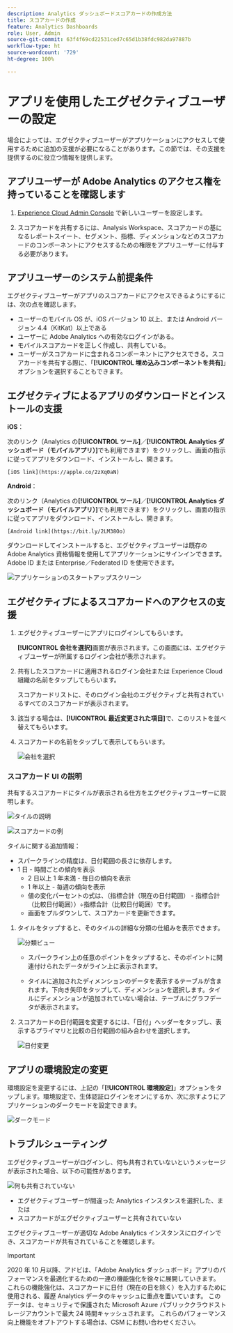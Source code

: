 ```yaml
---
description: Analytics ダッシュボードスコアカードの作成方法
title: スコアカードの作成
feature: Analytics Dashboards
role: User, Admin
source-git-commit: 63f4f69cd22531ced7c65d1b38fdc982da97887b
workflow-type: ht
source-wordcount: '729'
ht-degree: 100%

---
```



# アプリを使用したエグゼクティブユーザーの設定

場合によっては、エグゼクティブユーザーがアプリケーションにアクセスして使用するために追加の支援が必要になることがあります。この節では、その支援を提供するのに役立つ情報を提供します。

## アプリユーザーが Adobe Analytics のアクセス権を持っていることを確認します

1. [Experience Cloud Admin Console](/help/admin/admin-console/permissions/product-profile.md) で新しいユーザーを設定します。

1. スコアカードを共有するには、Analysis Workspace、スコアカードの基になるレポートスイート、セグメント、指標、ディメンションなどのスコアカードのコンポーネントにアクセスするための権限をアプリユーザーに付与する必要があります。

## アプリユーザーのシステム前提条件

エグゼクティブユーザーがアプリのスコアカードにアクセスできるようにするには、次の点を確認します。

* ユーザーのモバイル OS が、iOS バージョン 10 以上、または Android バージョン 4.4（KitKat）以上である
* ユーザーに Adobe Analytics への有効なログインがある。
* モバイルスコアカードを正しく作成し、共有している。
* ユーザーがスコアカードに含まれるコンポーネントにアクセスできる。スコアカードを共有する際に、「**[!UICONTROL 埋め込みコンポーネントを共有]**」オプションを選択することもできます。

## エグゼクティブによるアプリのダウンロードとインストールの支援

**iOS**：

次のリンク（Analytics の&#x200B;**[!UICONTROL ツール]**／**[!UICONTROL Analytics ダッシュボード（モバイルアプリ）]**&#x200B;でも利用できます）をクリックし、画面の指示に従ってアプリをダウンロード、インストールし、開きます。

`[iOS link](https://apple.co/2zXq0aN)`

**Android**：

次のリンク（Analytics の&#x200B;**[!UICONTROL ツール]**／**[!UICONTROL Analytics ダッシュボード（モバイルアプリ）]**&#x200B;でも利用できます）をクリックし、画面の指示に従ってアプリをダウンロード、インストールし、開きます。

`[Android link](https://bit.ly/2LM38Oo)`

ダウンロードしてインストールすると、エグゼクティブユーザーは既存の Adobe Analytics 資格情報を使用してアプリケーションにサインインできます。Adobe ID または Enterprise／Federated ID を使用できます。

![アプリケーションのスタートアップスクリーン](assets/welcome.png)

## エグゼクティブによるスコアカードへのアクセスの支援

1. エグゼクティブユーザーにアプリにログインしてもらいます。

   **[!UICONTROL 会社を選択]**&#x200B;画面が表示されます。この画面には、エグゼクティブユーザーが所属するログイン会社が表示されます。

1. 共有したスコアカードに適用されるログイン会社または Experience Cloud 組織の名前をタップしてもらいます。

   スコアカードリストに、そのログイン会社のエグゼクティブと共有されているすべてのスコアカードが表示されます。

1. 該当する場合は、**[!UICONTROL 最近変更された項目]**&#x200B;で、このリストを並べ替えてもらいます。

1. スコアカードの名前をタップして表示してもらいます。

   ![会社を選択](assets/accesscard.png)


### スコアカード UI の説明

共有するスコアカードにタイルが表示される仕方をエグゼクティブユーザーに説明します。

![タイルの説明](assets/newexplain.png)

![スコアカードの例](assets/intro_scorecard.png)

タイルに関する追加情報：

* スパークラインの精度は、日付範囲の長さに依存します。
* 1 日 - 時間ごとの傾向を表示
   * 2 日以上 1 年未満 - 毎日の傾向を表示
   * 1 年以上 - 毎週の傾向を表示
   * 値の変化パーセントの式は、（指標合計（現在の日付範囲） - 指標合計（比較日付範囲））÷指標合計（比較日付範囲）です。
   * 画面をプルダウンして、スコアカードを更新できます。


1. タイルをタップすると、そのタイルの詳細な分類の仕組みを表示できます。

   ![分類ビュー](assets/sparkline.png)

   * スパークライン上の任意のポイントをタップすると、そのポイントに関連付けられたデータがライン上に表示されます。

   * タイルに追加されたディメンションのデータを表示するテーブルが含まれます。下向き矢印をタップして、ディメンションを選択します。タイルにディメンションが追加されていない場合は、テーブルにグラフデータが表示されます。

1. スコアカードの日付範囲を変更するには、「日付」ヘッダーをタップし、表示するプライマリと比較の日付範囲の組み合わせを選択します。

   ![日付変更](assets/changedate.png)

## アプリの環境設定の変更

環境設定を変更するには、上記の「**[!UICONTROL 環境設定]**」オプションをタップします。環境設定で、生体認証ログインをオンにするか、次に示すようにアプリケーションのダークモードを設定できます。

![ダークモード](assets/darkmode.png)

## トラブルシューティング

エグゼクティブユーザーがログインし、何も共有されていないというメッセージが表示された場合、以下の可能性があります。

![何も共有されていない](assets/nothing.png)

* エグゼクティブユーザーが間違った Analytics インスタンスを選択した、または
* スコアカードがエグゼクティブユーザーと共有されていない

エグゼクティブユーザーが適切な Adobe Analytics インスタンスにログインでき、スコアカードが共有されていることを確認します。

>[!IMPORTANT]
>
>2020 年 10 月以降、アドビは、「Adobe Analytics ダッシュボード」アプリのパフォーマンスを最適化するための一連の機能強化を徐々に展開していきます。 これらの機能強化は、スコアカードに日付（現在の日を除く）を入力するために使用される、履歴 Analytics データのキャッシュに重点を置いています。 このデータは、セキュリティで保護された Microsoft Azure パブリッククラウドストレージアカウントで最大 24 時間キャッシュされます。 これらのパフォーマンス向上機能をオプトアウトする場合は、CSM にお問い合わせください。

